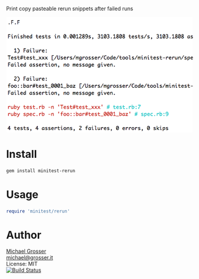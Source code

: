 Print copy pasteable rerun snippets after failed runs

![](assets/minitest-rerun.png?raw=true)

Install
=======

```Bash
gem install minitest-rerun
```

Usage
=====

```Ruby
require 'minitest/rerun'
```

Author
======
[Michael Grosser](http://grosser.it)<br/>
michael@grosser.it<br/>
License: MIT<br/>
[![Build Status](https://travis-ci.org/grosser/minitest-rerun.png)](https://travis-ci.org/grosser/minitest-rerun)
